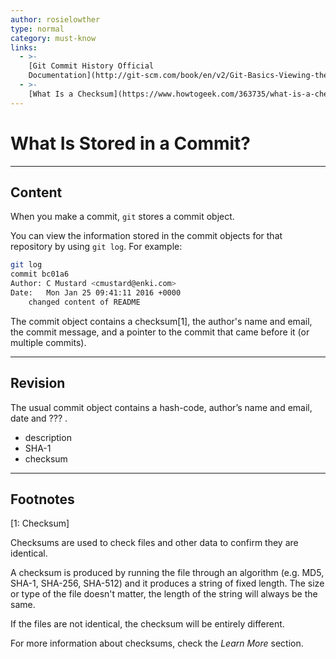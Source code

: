```yaml
---
author: rosielowther
type: normal
category: must-know
links:
  - >-
    [Git Commit History Official
    Documentation](http://git-scm.com/book/en/v2/Git-Basics-Viewing-the-Commit-History){website}
  - >-
    [What Is a Checksum](https://www.howtogeek.com/363735/what-is-a-checksum-and-why-should-you-care/){website}
---
```


# What Is Stored in a Commit?


---

## Content

When you make a commit, `git` stores a commit object.

You can view the information stored in the commit objects for that repository by using `git log`. For example:

```bash
git log
commit bc01a6
Author: C Mustard <cmustard@enki.com>
Date:   Mon Jan 25 09:41:11 2016 +0000
    changed content of README
```

The commit object contains a checksum[1], the author's name and email, the commit message, and a pointer to the commit that came before it (or multiple commits).

---

## Revision

The usual commit object contains a hash-code, author’s name and email, date and ??? .

- description
- SHA-1
- checksum

---

## Footnotes

[1: Checksum]

Checksums are used to check files and other data to confirm they are identical.

A checksum is produced by running the file through an algorithm (e.g. MD5, SHA-1, SHA-256, SHA-512) and it produces a string of fixed length. The size or type of the file doesn't matter, the length of the string will always be the same.

If the files are not identical, the checksum will be entirely different.

For more information about checksums, check the *Learn More* section.